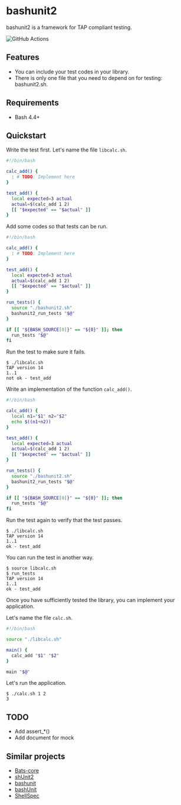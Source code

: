 # bashunit2

bashunit2 is a framework for TAP compliant testing.

![GitHub Actions](https://github.com/kumarstack55/bashunit2/actions/workflows/ci.yml/badge.svg)

## Features

* You can include your test codes in your library.
* There is only one file that you need to depend on for testing: bashunit2.sh.

## Requirements

* Bash 4.4+

## Quickstart

Write the test first. Let's name the file `libcalc.sh`.

```bash
#!/bin/bash

calc_add() {
  : # TODO: Implement here
}

test_add() {
  local expected=3 actual
  actual=$(calc_add 1 2)
  [[ "$expected" == "$actual" ]]
}
```

Add some codes so that tests can be run.

```bash
#!/bin/bash

calc_add() {
  : # TODO: Implement here
}

test_add() {
  local expected=3 actual
  actual=$(calc_add 1 2)
  [[ "$expected" == "$actual" ]]
}

run_tests() {
  source "./bashunit2.sh"
  bashunit2_run_tests "$@"
}

if [[ "${BASH_SOURCE[0]}" == "${0}" ]]; then
  run_tests "$@"
fi
```

Run the test to make sure it fails.

```console
$ ./libcalc.sh
TAP version 14
1..1
not ok - test_add
```

Write an implementation of the function `calc_add()`.

```bash
#!/bin/bash

calc_add() {
  local n1="$1" n2="$2"
  echo $((n1+n2))
}

test_add() {
  local expected=3 actual
  actual=$(calc_add 1 2)
  [[ "$expected" == "$actual" ]]
}

run_tests() {
  source "./bashunit2.sh"
  bashunit2_run_tests "$@"
}

if [[ "${BASH_SOURCE[0]}" == "${0}" ]]; then
  run_tests "$@"
fi
```

Run the test again to verify that the test passes.

```console
$ ./libcalc.sh
TAP version 14
1..1
ok - test_add
```

You can run the test in another way.

```console
$ source libcalc.sh
$ run_tests
TAP version 14
1..1
ok - test_add
```

Once you have sufficiently tested the library, you can implement your
application.

Let's name the file `calc.sh`.

```bash
#!/bin/bash

source "./libcalc.sh"

main() {
  calc_add "$1" "$2"
}

main "$@"
```

Let's run the application.

```console
$ ./calc.sh 1 2
3
```

## TODO

* Add assert_*()
* Add document for mock

## Similar projects

* [Bats-core](https://github.com/bats-core/bats-core)
* [shUnit2](https://github.com/kward/shunit2)
* [bashunit](https://github.com/djui/bashunit)
* [bashUnit](https://github.com/athena-oss/bashunit)
* [ShellSpec](https://github.com/shellspec/shellspec)